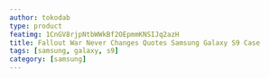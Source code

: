 ```yaml
---
author: tokodab
type: product
featimg: 1CnGV8rjpNtbWWkBf2OEpmmKNSIJq2azH
title: Fallout War Never Changes Quotes Samsung Galaxy S9 Case
tags: [samsung, galaxy, s9]
category: [samsung]
---
```

